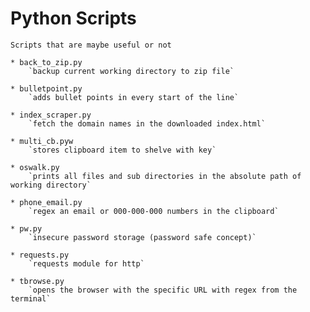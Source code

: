 # Python Scripts #

`Scripts that are maybe useful or not`

    * back_to_zip.py
        `backup current working directory to zip file`

    * bulletpoint.py
        `adds bullet points in every start of the line`

    * index_scraper.py
        `fetch the domain names in the downloaded index.html`

    * multi_cb.pyw
        `stores clipboard item to shelve with key`

    * oswalk.py
        `prints all files and sub directories in the absolute path of working directory`

    * phone_email.py
        `regex an email or 000-000-000 numbers in the clipboard`

    * pw.py
        `insecure password storage (password safe concept)`

    * requests.py
        `requests module for http`

    * tbrowse.py
        `opens the browser with the specific URL with regex from the terminal`

